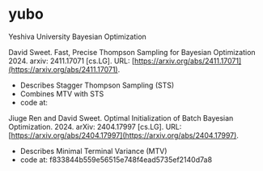 # yubo

Yeshiva University Bayesian Optimization



David Sweet. Fast, Precise Thompson Sampling for Bayesian Optimization 2024.
arxiv: 2411.17071 [cs.LG]. URL: [https://arxiv.org/abs/2411.17071](https://arxiv.org/abs/2411.17071).
- Describes Stagger Thompson Sampling (STS)
- Combines MTV with STS
- code at: 

Jiuge Ren and David Sweet. Optimal Initialization of Batch Bayesian Optimization. 2024.
arXiv: 2404.17997 [cs.LG]. URL: [https://arxiv.org/abs/2404.17997](https://arxiv.org/abs/2404.17997).
- Describes Minimal Terminal Variance (MTV)
- code at: f833844b559e56515e748f4ead5735ef2140d7a8

